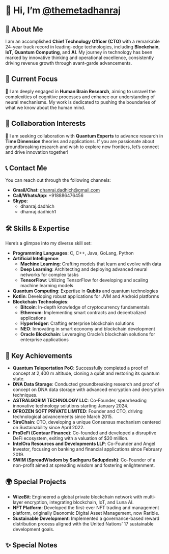 # 👋 Hi, I’m [@themetadhanraj](https://github.com/themetadhanraj)

## 🌟 About Me
I am an accomplished **Chief Technology Officer (CTO)** with a remarkable 24-year track record in leading-edge technologies, including **Blockchain**, **IoT**, **Quantum Computing**, and **AI**. My journey in technology has been marked by innovative thinking and operational excellence, consistently driving revenue growth through avant-garde advancements.

## 🔬 Current Focus
🌱 I am deeply engaged in **Human Brain Research**, aiming to unravel the complexities of cognitive processes and enhance our understanding of neural mechanisms. My work is dedicated to pushing the boundaries of what we know about the human mind.

## 🤝 Collaboration Interests
💞️ I am seeking collaboration with **Quantum Experts** to advance research in **Time Dimension** theories and applications. If you are passionate about groundbreaking research and wish to explore new frontiers, let’s connect and drive innovation together!

## 📞 Contact Me
You can reach out through the following channels:
- **Gmail/Chat**: [dhanraj.dadhich@gmail.com](mailto:dhanraj.dadhich@gmail.com)
- **Call/WhatsApp**: +918886476456
- **Skype**: 
  - dhanraj.dadhich
  - dhanraj.dadhich1

## 🛠️ Skills & Expertise
Here’s a glimpse into my diverse skill set:
- **Programming Languages**: C, C++, Java, GoLang, Python
- **Artificial Intelligence**:
  - **Machine Learning**: Crafting models that learn and evolve with data
  - **Deep Learning**: Architecting and deploying advanced neural networks for complex tasks
  - **TensorFlow**: Utilizing TensorFlow for developing and scaling machine learning models
- **Quantum Computing**: Expertise in **Qubits** and quantum technologies
- **Kotlin**: Developing robust applications for JVM and Android platforms
- **Blockchain Technologies**:
  - **Bitcoin**: In-depth knowledge of cryptocurrency fundamentals
  - **Ethereum**: Implementing smart contracts and decentralized applications
  - **Hyperledger**: Crafting enterprise blockchain solutions
  - **NEO**: Innovating in smart economy and blockchain development
  - **Oracle Blockchain**: Leveraging Oracle’s blockchain solutions for enterprise applications

## 🚀 Key Achievements
- **Quantum Teleportation PoC**: Successfully completed a proof of concept at 2,400 m altitude, cloning a qubit and restoring its quantum state.
- **DNA Data Storage**: Conducted groundbreaking research and proof of concept on DNA data storage with advanced encryption and decryption techniques.
- **ASTRALGORIM TECHNOLOGY LLC**: Co-Founder, spearheading innovative technology solutions starting January 2024.
- **DFROZEN SOFT PRIVATE LIMITED**: Founder and CTO, driving technological advancements since March 2015.
- **5ireChain**: CTO, developing a unique Consensus mechanism centered on Sustainability since April 2022.
- **ProDeFi (Centaur Finance)**: Co-founded and developed a disruptive DeFi ecosystem, exiting with a valuation of $20 million.
- **IntelOra Resources and Developments LLP**: Co-Founder and Angel Investor, focusing on banking and financial applications since February 2019.
- **SWIM (SpreadWisdom by Sadhguru Sadupdesh)**: Co-Founder of a non-profit aimed at spreading wisdom and fostering enlightenment.

## 🌍 Special Projects
- **WizeBit**: Engineered a global private blockchain network with multi-layer encryption, integrating blockchain, IoT, and Luna AI.
- **NFT Platform**: Developed the first-ever NFT trading and management platform, originally Daonomic Digital Asset Management, now Rarible.
- **Sustainable Development**: Implemented a governance-based reward distribution process aligned with the United Nations’ 17 sustainable development goals.

## ✨ Special Notes
<!---
themetadhanraj/themetadhanraj is a ✨ special ✨ repository because its `README.md` (this file) appears on your GitHub profile.
You can click the Preview link to take a look at your changes.
--->
